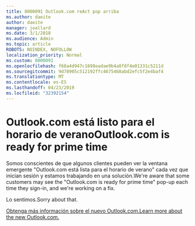 ```yaml
---
title: 8000091 Outlook.com reAct pop arriba
ms.author: daeite
author: daeite
manager: joallard
ms.date: 3/1/2018
ms.audience: Admin
ms.topic: article
ROBOTS: NOINDEX, NOFOLLOW
localization_priority: Normal
ms.custom: 8000091
ms.openlocfilehash: f68a4d947c1698eadae9b4a8f8f4e01331c5211d
ms.sourcegitcommit: 9d78905c512192ffc4675468abd2efc5f2e4baf4
ms.translationtype: MT
ms.contentlocale: es-ES
ms.lasthandoff: 04/23/2019
ms.locfileid: "32392154"
---
```

# <a name="outlookcom-is-ready-for-prime-time"></a><span data-ttu-id="75937-102">Outlook.com está listo para el horario de verano</span><span class="sxs-lookup"><span data-stu-id="75937-102">Outlook.com is ready for prime time</span></span>

<span data-ttu-id="75937-103">Somos conscientes de que algunos clientes pueden ver la ventana emergente "Outlook.com está lista para el horario de verano" cada vez que inician sesión y estamos trabajando en una solución.</span><span class="sxs-lookup"><span data-stu-id="75937-103">We're aware that some customers may see the "Outlook.com is ready for prime time" pop-up each time they sign-in, and we're working on a fix.</span></span>

<span data-ttu-id="75937-104">Lo sentimos.</span><span class="sxs-lookup"><span data-stu-id="75937-104">Sorry about that.</span></span>

[<span data-ttu-id="75937-105">Obtenga más información sobre el nuevo Outlook.com.</span><span class="sxs-lookup"><span data-stu-id="75937-105">Learn more about the new Outlook.com.</span></span>](https://go.microsoft.com/fwlink/p/?linkid=2001300)